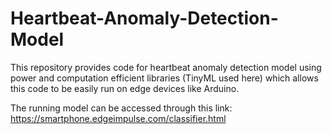 # Heartbeat-Anomaly-Detection-Model
This repository provides code for heartbeat anomaly detection model using power and computation efficient libraries (TinyML used here) which allows this code to be easily run on edge devices like Arduino.

The running model can be accessed through this link:
https://smartphone.edgeimpulse.com/classifier.html

